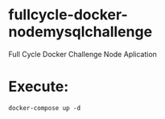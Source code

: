 # fullcycle-docker-nodemysqlchallenge
Full Cycle Docker Challenge Node Aplication

# Execute:
  `docker-compose up -d`
